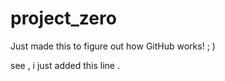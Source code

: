 # project_zero
Just made this to figure out how GitHub works!    ; )

  see , i just added this line .
